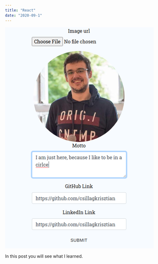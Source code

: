```yaml
---
title: "React"
date: "2020-09-1"
---
```


![React](./react.png)

In this post you will see what I learned.
